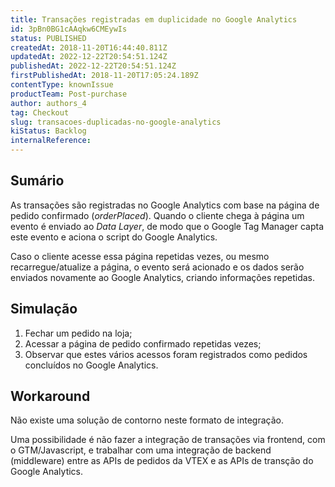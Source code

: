 ```yaml
---
title: Transações registradas em duplicidade no Google Analytics
id: 3pBn0BG1cAAqkw6CMEywIs
status: PUBLISHED
createdAt: 2018-11-20T16:44:40.811Z
updatedAt: 2022-12-22T20:54:51.124Z
publishedAt: 2022-12-22T20:54:51.124Z
firstPublishedAt: 2018-11-20T17:05:24.189Z
contentType: knownIssue
productTeam: Post-purchase
author: authors_4
tag: Checkout
slug: transacoes-duplicadas-no-google-analytics
kiStatus: Backlog
internalReference: 
---
```


## Sumário

As transações são registradas no Google Analytics com base na página de pedido confirmado (_orderPlaced_). Quando o cliente chega à página um evento é enviado ao _Data Layer_, de modo que o Google Tag Manager capta este evento e aciona o script do Google Analytics.

Caso o cliente acesse essa página repetidas vezes, ou mesmo recarregue/atualize a página, o evento será acionado e os dados serão enviados novamente ao Google Analytics, criando informações repetidas.

## Simulação

1. Fechar um pedido na loja;
2. Acessar a página de pedido confirmado repetidas vezes;
3. Observar que estes vários acessos foram registrados como pedidos concluídos no Google Analytics.

## Workaround

Não existe uma solução de contorno neste formato de integração.

Uma possibilidade é não fazer a integração de transações via frontend, com o GTM/Javascript, e trabalhar com uma integração de backend (middleware) entre as APIs de pedidos da VTEX e as APIs de transção do Google Analytics.

